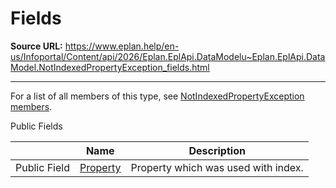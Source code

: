 # Fields

**Source URL:** https://www.eplan.help/en-us/Infoportal/Content/api/2026/Eplan.EplApi.DataModelu~Eplan.EplApi.DataModel.NotIndexedPropertyException_fields.html

---

For a list of all members of this type, see [NotIndexedPropertyException members](Eplan.EplApi.DataModelu~Eplan.EplApi.DataModel.NotIndexedPropertyException_members.html).

Public Fields

|  | Name | Description |
| --- | --- | --- |
| Public Field | [Property](Eplan.EplApi.DataModelu~Eplan.EplApi.DataModel.NotIndexedPropertyException~Property.html) | Property which was used with index. |


